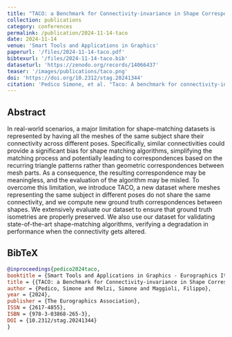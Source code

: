 ```yaml
---
title: "TACO: a Benchmark for Connectivity-invariance in Shape Correspondence"
collection: publications
category: conferences
permalink: /publication/2024-11-14-taco
date: 2024-11-14
venue: 'Smart Tools and Applications in Graphics'
paperurl: '/files/2024-11-14-taco.pdf'
bibtexurl: '/files/2024-11-14-taco.bib'
dataseturl: 'https://zenodo.org/records/14066437'
teaser: '/images/publications/taco.png'
doi: 'https://doi.org/10.2312/stag.20241344'
citation: 'Pedico Simone, et al. "Taco: A benchmark for connectivity-invariance in shape correspondence". <i>Smart Tools and Applications in Graphics-Eurographics Italian Chapter Conference</i>. 2024.'
---
```


## Abstract
In real-world scenarios, a major limitation for shape-matching datasets is represented by having all the meshes of the same subject share their connectivity across different poses. Specifically, similar connectivities could provide a significant bias for shape matching algorithms, simplifying the matching process and potentially leading to correspondences based on the recurring triangle patterns rather than geometric correspondences between mesh parts. As a consequence, the resulting correspondence may be meaningless, and the evaluation of the algorithm may be misled. To overcome this limitation, we introduce TACO, a new dataset where meshes representing the same subject in different poses do not share the same connectivity, and we compute new ground truth correspondences between shapes. We extensively evaluate our dataset to ensure that ground truth isometries are properly preserved. We also use our dataset for validating state-of-the-art shape-matching algorithms, verifying a degradation in performance when the connectivity gets altered.


## BibTeX
```bibtex
@inproceedings{pedico2024taco,
booktitle = {Smart Tools and Applications in Graphics - Eurographics Italian Chapter Conference},
title = {{TACO: a Benchmark for Connectivity-invariance in Shape Correspondence}},
author = {Pedico, Simone and Melzi, Simone and Maggioli, Filippo},
year = {2024},
publisher = {The Eurographics Association},
ISSN = {2617-4855},
ISBN = {978-3-03868-265-3},
DOI = {10.2312/stag.20241344}
}
```